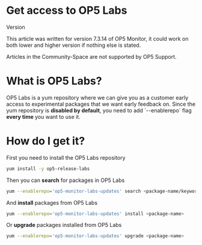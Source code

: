 # Get access to OP5 Labs

Version

This article was written for version 7.3.14 of OP5 Monitor, it could work on both lower and higher version if nothing else is stated.

Articles in the Community-Space are not supported by OP5 Support.

# What is OP5 Labs?

OP5 Labs is a yum repository where we can give you as a customer early access to experimental packages that we want early feedback on.
Since the yum repository is **disabled by default**, you need to add \`--enablerepo\` flag **every time** you want to use it.

# How do I get it?

First you need to install the OP5 Labs repository

``` {.bash data-syntaxhighlighter-params="brush: bash; gutter: false; theme: Confluence" data-theme="Confluence" style="brush: bash; gutter: false; theme: Confluence"}
yum install -y op5-release-labs
```

Then you can **search** for packages in OP5 Labs

``` {.bash data-syntaxhighlighter-params="brush: bash; gutter: false; theme: Confluence" data-theme="Confluence" style="brush: bash; gutter: false; theme: Confluence"}
yum --enablerepo='op5-monitor-labs-updates' search <package-name/keyword>
```

And **install** packages from OP5 Labs

``` {.bash data-syntaxhighlighter-params="brush: bash; gutter: false; theme: Confluence" data-theme="Confluence" style="brush: bash; gutter: false; theme: Confluence"}
yum --enablerepo='op5-monitor-labs-updates' install <package-name>
```

Or **upgrade** packages installed from OP5 Labs

``` {.bash data-syntaxhighlighter-params="brush: bash; gutter: false; theme: Confluence" data-theme="Confluence" style="brush: bash; gutter: false; theme: Confluence"}
yum --enablerepo='op5-monitor-labs-updates' upgrade <package-name>
```
